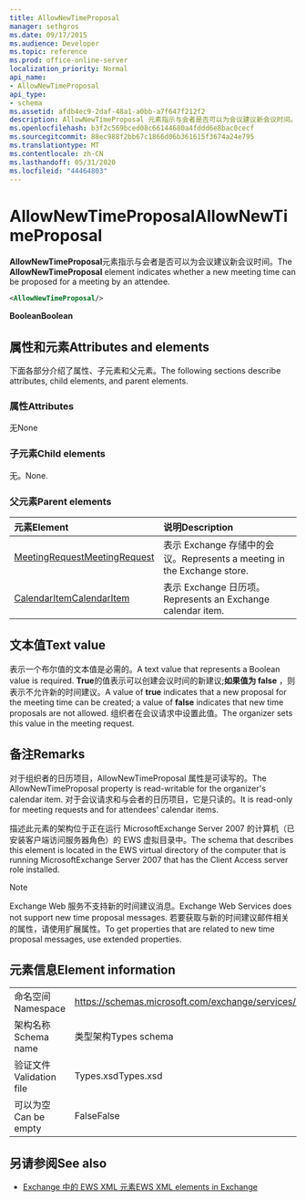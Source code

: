 ```yaml
---
title: AllowNewTimeProposal
manager: sethgros
ms.date: 09/17/2015
ms.audience: Developer
ms.topic: reference
ms.prod: office-online-server
localization_priority: Normal
api_name:
- AllowNewTimeProposal
api_type:
- schema
ms.assetid: afdb4ec9-2daf-48a1-a0bb-a7f647f212f2
description: AllowNewTimeProposal 元素指示与会者是否可以为会议建议新会议时间。
ms.openlocfilehash: b3f2c569bced08c66144680a4fddd6e8bac0cecf
ms.sourcegitcommit: 88ec988f2bb67c1866d06b361615f3674a24e795
ms.translationtype: MT
ms.contentlocale: zh-CN
ms.lasthandoff: 05/31/2020
ms.locfileid: "44464803"
---
```

# <a name="allownewtimeproposal"></a><span data-ttu-id="e309c-103">AllowNewTimeProposal</span><span class="sxs-lookup"><span data-stu-id="e309c-103">AllowNewTimeProposal</span></span>

<span data-ttu-id="e309c-104">**AllowNewTimeProposal**元素指示与会者是否可以为会议建议新会议时间。</span><span class="sxs-lookup"><span data-stu-id="e309c-104">The **AllowNewTimeProposal** element indicates whether a new meeting time can be proposed for a meeting by an attendee.</span></span> 
  
```xml
<AllowNewTimeProposal/>
```

 <span data-ttu-id="e309c-105">**Boolean**</span><span class="sxs-lookup"><span data-stu-id="e309c-105">**Boolean**</span></span>
## <a name="attributes-and-elements"></a><span data-ttu-id="e309c-106">属性和元素</span><span class="sxs-lookup"><span data-stu-id="e309c-106">Attributes and elements</span></span>

<span data-ttu-id="e309c-107">下面各部分介绍了属性、子元素和父元素。</span><span class="sxs-lookup"><span data-stu-id="e309c-107">The following sections describe attributes, child elements, and parent elements.</span></span>
  
### <a name="attributes"></a><span data-ttu-id="e309c-108">属性</span><span class="sxs-lookup"><span data-stu-id="e309c-108">Attributes</span></span>

<span data-ttu-id="e309c-109">无</span><span class="sxs-lookup"><span data-stu-id="e309c-109">None</span></span>
  
### <a name="child-elements"></a><span data-ttu-id="e309c-110">子元素</span><span class="sxs-lookup"><span data-stu-id="e309c-110">Child elements</span></span>

<span data-ttu-id="e309c-111">无。</span><span class="sxs-lookup"><span data-stu-id="e309c-111">None.</span></span>
  
### <a name="parent-elements"></a><span data-ttu-id="e309c-112">父元素</span><span class="sxs-lookup"><span data-stu-id="e309c-112">Parent elements</span></span>

|<span data-ttu-id="e309c-113">**元素**</span><span class="sxs-lookup"><span data-stu-id="e309c-113">**Element**</span></span>|<span data-ttu-id="e309c-114">**说明**</span><span class="sxs-lookup"><span data-stu-id="e309c-114">**Description**</span></span>|
|:-----|:-----|
|[<span data-ttu-id="e309c-115">MeetingRequest</span><span class="sxs-lookup"><span data-stu-id="e309c-115">MeetingRequest</span></span>](meetingrequest.md) <br/> |<span data-ttu-id="e309c-116">表示 Exchange 存储中的会议。</span><span class="sxs-lookup"><span data-stu-id="e309c-116">Represents a meeting in the Exchange store.</span></span>  <br/> |
|[<span data-ttu-id="e309c-117">CalendarItem</span><span class="sxs-lookup"><span data-stu-id="e309c-117">CalendarItem</span></span>](calendaritem.md) <br/> |<span data-ttu-id="e309c-118">表示 Exchange 日历项。</span><span class="sxs-lookup"><span data-stu-id="e309c-118">Represents an Exchange calendar item.</span></span>  <br/> |
   
## <a name="text-value"></a><span data-ttu-id="e309c-119">文本值</span><span class="sxs-lookup"><span data-stu-id="e309c-119">Text value</span></span>

<span data-ttu-id="e309c-120">表示一个布尔值的文本值是必需的。</span><span class="sxs-lookup"><span data-stu-id="e309c-120">A text value that represents a Boolean value is required.</span></span> <span data-ttu-id="e309c-121">**True**的值表示可以创建会议时间的新建议;**如果值为 false** ，则表示不允许新的时间建议。</span><span class="sxs-lookup"><span data-stu-id="e309c-121">A value of **true** indicates that a new proposal for the meeting time can be created; a value of **false** indicates that new time proposals are not allowed.</span></span> <span data-ttu-id="e309c-122">组织者在会议请求中设置此值。</span><span class="sxs-lookup"><span data-stu-id="e309c-122">The organizer sets this value in the meeting request.</span></span> 
  
## <a name="remarks"></a><span data-ttu-id="e309c-123">备注</span><span class="sxs-lookup"><span data-stu-id="e309c-123">Remarks</span></span>

<span data-ttu-id="e309c-124">对于组织者的日历项目，AllowNewTimeProposal 属性是可读写的。</span><span class="sxs-lookup"><span data-stu-id="e309c-124">The AllowNewTimeProposal property is read-writable for the organizer's calendar item.</span></span> <span data-ttu-id="e309c-125">对于会议请求和与会者的日历项目，它是只读的。</span><span class="sxs-lookup"><span data-stu-id="e309c-125">It is read-only for meeting requests and for attendees' calendar items.</span></span>
  
<span data-ttu-id="e309c-126">描述此元素的架构位于正在运行 MicrosoftExchange Server 2007 的计算机（已安装客户端访问服务器角色）的 EWS 虚拟目录中。</span><span class="sxs-lookup"><span data-stu-id="e309c-126">The schema that describes this element is located in the EWS virtual directory of the computer that is running MicrosoftExchange Server 2007 that has the Client Access server role installed.</span></span>
  
> [!NOTE]
> <span data-ttu-id="e309c-127">Exchange Web 服务不支持新的时间建议消息。</span><span class="sxs-lookup"><span data-stu-id="e309c-127">Exchange Web Services does not support new time proposal messages.</span></span> <span data-ttu-id="e309c-128">若要获取与新的时间建议邮件相关的属性，请使用扩展属性。</span><span class="sxs-lookup"><span data-stu-id="e309c-128">To get properties that are related to new time proposal messages, use extended properties.</span></span> 
  
## <a name="element-information"></a><span data-ttu-id="e309c-129">元素信息</span><span class="sxs-lookup"><span data-stu-id="e309c-129">Element information</span></span>

|||
|:-----|:-----|
|<span data-ttu-id="e309c-130">命名空间</span><span class="sxs-lookup"><span data-stu-id="e309c-130">Namespace</span></span>  <br/> |https://schemas.microsoft.com/exchange/services/2006/types  <br/> |
|<span data-ttu-id="e309c-131">架构名称</span><span class="sxs-lookup"><span data-stu-id="e309c-131">Schema name</span></span>  <br/> |<span data-ttu-id="e309c-132">类型架构</span><span class="sxs-lookup"><span data-stu-id="e309c-132">Types schema</span></span>  <br/> |
|<span data-ttu-id="e309c-133">验证文件</span><span class="sxs-lookup"><span data-stu-id="e309c-133">Validation file</span></span>  <br/> |<span data-ttu-id="e309c-134">Types.xsd</span><span class="sxs-lookup"><span data-stu-id="e309c-134">Types.xsd</span></span>  <br/> |
|<span data-ttu-id="e309c-135">可以为空</span><span class="sxs-lookup"><span data-stu-id="e309c-135">Can be empty</span></span>  <br/> |<span data-ttu-id="e309c-136">False</span><span class="sxs-lookup"><span data-stu-id="e309c-136">False</span></span>  <br/> |
   
## <a name="see-also"></a><span data-ttu-id="e309c-137">另请参阅</span><span class="sxs-lookup"><span data-stu-id="e309c-137">See also</span></span>

- [<span data-ttu-id="e309c-138">Exchange 中的 EWS XML 元素</span><span class="sxs-lookup"><span data-stu-id="e309c-138">EWS XML elements in Exchange</span></span>](ews-xml-elements-in-exchange.md)

